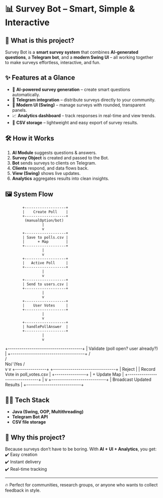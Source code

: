 # 📊 Survey Bot – Smart, Simple & Interactive  

## 🚀 What is this project?  
Survey Bot is a **smart survey system** that combines **AI-generated questions**, a **Telegram bot**, and a **modern Swing UI** – all working together to make surveys effortless, interactive, and fun.  

## ✨ Features at a Glance  
- 🤖 **AI-powered survey generation** – create smart questions automatically.  
- 💬 **Telegram integration** – distribute surveys directly to your community.  
- 🎨 **Modern UI (Swing)** – manage surveys with rounded, transparent panels.  
- 📈 **Analytics dashboard** – track responses in real-time and view trends.  
- 💾 **CSV storage** – lightweight and easy export of survey results.  

## 🛠️ How it Works  
1. **AI Module** suggests questions & answers.  
2. **Survey Object** is created and passed to the Bot.  
3. **Bot** sends surveys to clients on Telegram.  
4. **Clients** respond, and data flows back.  
5. **View (Swing)** shows live updates.  
6. **Analytics** aggregates results into clean insights.  

## 🖼️ System Flow  
            +-------------------+
            |    Create Poll    |
            +-------------------+
             (manualOption/bot)
                     |
                     v
            +-------------------+
            | Save to polls.csv |
            |      + Map        |
            +-------------------+
                     |
                     v
            +-------------------+
            |   Active Poll     |
            +-------------------+
                     |
                     v
            +-------------------+
            | Send to users.csv |
            +-------------------+
                     |
                     v
            +-------------------+
            |    User Votes     |
            +-------------------+
                     |
                     v
            +-------------------+
            | handlePollAnswer  |
            +-------------------+
                     |
                     v
   +--------------------------------------+
   | Validate (poll open? user already?)  |
   +--------------------------------------+
                 /          \
                /            \
             No/              \Yes
              /                \
             v                  v
   +----------------+   +--------------------------------+
   |     Reject     |   | Record Vote in poll_votes.csv  |
   +----------------+   |   + Update Map                 |
                        +--------------------------------+
                                    |
                                    v
                        +----------------------------+
                        | Broadcast Updated Results  |
                        +----------------------------+


## 🧑‍💻 Tech Stack  
- **Java (Swing, OOP, Multithreading)**  
- **Telegram Bot API**  
- **CSV file storage**  

## 🌟 Why this project?  
Because surveys don’t have to be boring. With **AI + UI + Analytics**, you get:  
✔️ Easy creation  
✔️ Instant delivery  
✔️ Real-time tracking  

---

🔥 Perfect for communities, research groups, or anyone who wants to collect feedback in style.  
